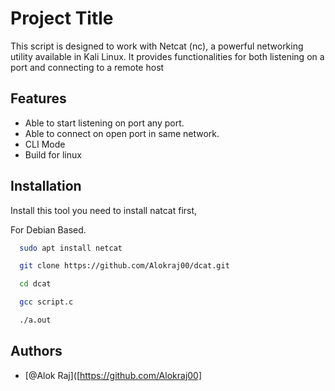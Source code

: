 
# Project Title

This script is designed to work with Netcat (nc), a powerful networking utility available in Kali Linux. It provides functionalities for both listening on a port and connecting to a remote host


## Features

- Able to start listening on port any port.
- Able to connect on open port in same network.
- CLI Mode
- Build for linux


## Installation

Install this tool you need to install natcat first,

For Debian Based.
```bash
  sudo apt install netcat
```
```bash
  git clone https://github.com/Alokraj00/dcat.git
```
```bash
  cd dcat
```
```bash
  gcc script.c
```
```bash
  ./a.out
```
## Authors

- [@Alok Raj]([https://github.com/Alokraj00]

